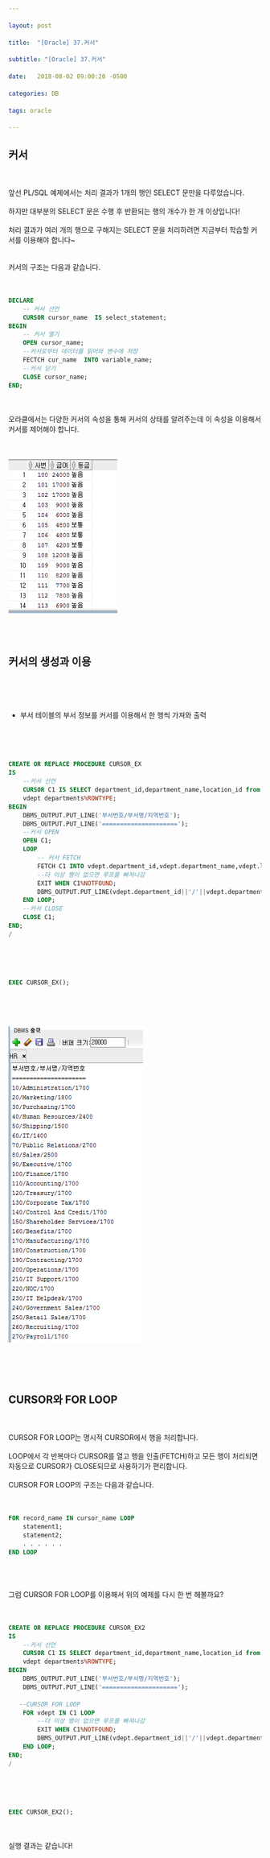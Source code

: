 ```yaml
---

layout: post

title:  "[Oracle] 37.커서"

subtitle: "[Oracle] 37.커서"

date:   2018-08-02 09:00:20 -0500

categories: DB

tags: oracle

---
```



## 커서

<br>
<br>
앞선 PL/SQL 예제에서는 처리 결과가 1개의 행인 SELECT 문만을 다루었습니다. 
<br>
<br>
하지만 대부분의 SELECT 문은 수행 후 반환되는 행의 개수가 한 개 이상입니다!
<br>
<br>
처리 결과가 여러 개의 행으로 구해지는 SELECT 문을 처리하려면 지금부터 학습할 커서를 이용해야 합니다~
<br>
<br>
<br>
커서의 구조는 다음과 같습니다.
<br>
<br>
<br>

```sql
DECLARE
	-- 커서 선언
	CURSOR cursor_name  IS select_statement;
BEGIN
	-- 커서 열기
	OPEN cursor_name;
	--커서로부터 데이터를 읽어와 변수에 저장
	FECTCH cur_name  INTO variable_name;
	--커서 닫기
	CLOSE cursor_name;
END;
```

<br>
<br>
오라클에서는 다양한 커서의 속성을 통해 커서의 상태를 알려주는데 이 속성을 이용해서 커서를 제어해야 합니다.
<br>
<br>
<br>

![image](/image/Oracle_image/Oracle_image_225.png)

<br>
<br>

## 커서의 생성과 이용

<br>
<br>
<br>

- 부서 테이블의 부서 정보를 커서를 이용해서 한 행씩 가져와 출력

<br>
<br>
<br>

```sql
CREATE OR REPLACE PROCEDURE CURSOR_EX
IS
    --커서 선언
    CURSOR C1 IS SELECT department_id,department_name,location_id from departments;
    vdept departments%ROWTYPE;
BEGIN
    DBMS_OUTPUT.PUT_LINE('부서번호/부서명/지역번호');
    DBMS_OUTPUT.PUT_LINE('=====================');
    --커서 OPEN
    OPEN C1;
    LOOP
        -- 커서 FETCH
        FETCH C1 INTO vdept.department_id,vdept.department_name,vdept.location_id;
        --더 이상 행이 없으면 루프를 빠져나감
        EXIT WHEN C1%NOTFOUND;
        DBMS_OUTPUT.PUT_LINE(vdept.department_id||'/'||vdept.department_name||'/'||vdept.location_id);
    END LOOP;
    --커서 CLOSE
    CLOSE C1;
END;
/
```

<br>
<br>
<br>

```sql
EXEC CURSOR_EX();
```

<br>
<br>
<br>

![image](/image/Oracle_image/Oracle_image_226.png)

<br>
<br>
<br>

## CURSOR와 FOR LOOP

<br>
<br>
CURSOR FOR LOOP는 명시적 CURSOR에서 행을 처리합니다. 
<br>
<br>
LOOP에서 각 반복마다 CURSOR를 열고 행을 인출(FETCH)하고 모든 행이 처리되면 자동으로 CURSOR가 CLOSE되므로 사용하기가 편리합니다.
<br>
<br>
CURSOR FOR LOOP의 구조는 다음과 같습니다.
<br>
<br>
<br>

```sql
FOR record_name IN cursor_name LOOP
	statement1;
	statement2;
	. . . . . .
END LOOP
```

<br>
<br>
<br>
그럼 CURSOR FOR LOOP를 이용해서 위의 예제를 다시 한 번 해볼까요?
<br>
<br>
<br>

```sql
CREATE OR REPLACE PROCEDURE CURSOR_EX2
IS
    --커서 선언
    CURSOR C1 IS SELECT department_id,department_name,location_id from departments;
    vdept departments%ROWTYPE;
BEGIN
    DBMS_OUTPUT.PUT_LINE('부서번호/부서명/지역번호');
    DBMS_OUTPUT.PUT_LINE('=====================');
   
   --CURSOR FOR LOOP
    FOR vdept IN C1 LOOP
        --더 이상 행이 없으면 루프를 빠져나감
        EXIT WHEN C1%NOTFOUND;
        DBMS_OUTPUT.PUT_LINE(vdept.department_id||'/'||vdept.department_name||'/'||vdept.location_id);
    END LOOP;
END;
/
```

<br>
<br>
<br>

```sql
EXEC CURSOR_EX2();
```

<br>
<br>
실행 결과는 같습니다!





